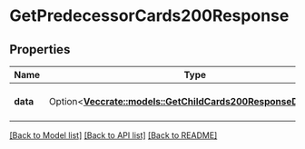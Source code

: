 # GetPredecessorCards200Response

## Properties

Name | Type | Description | Notes
------------ | ------------- | ------------- | -------------
**data** | Option<[**Vec<crate::models::GetChildCards200ResponseDataInner>**](getChildCards_200_response_data_inner.md)> | A list of predecessor cards. | [optional]

[[Back to Model list]](../README.md#documentation-for-models) [[Back to API list]](../README.md#documentation-for-api-endpoints) [[Back to README]](../README.md)


